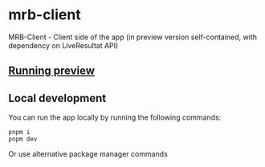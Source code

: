# mrb-client

MRB-Client - Client side of the app (in preview version self-contained, with dependency on LiveResultat API)

## [Running preview](https://myresultboard-preview.netlify.app/)

## Local development

You can run the app locally by running the following commands:

```
pnpm i
pnpm dev
```

Or use alternative package manager commands
